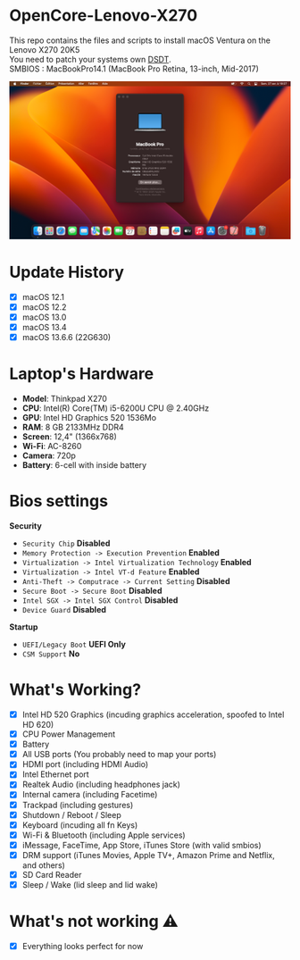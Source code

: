 # OpenCore-Lenovo-X270  
This repo contains the files and scripts to install macOS Ventura on the Lenovo X270 20K5  
You need to patch your systems own [DSDT](https://dortania.github.io/Getting-Started-With-ACPI/ssdt-methods/ssdt-methods.html).  
SMBIOS : MacBookPro14.1 (MacBook Pro Retina, 13-inch, Mid-2017)  

![X270](X270.png)

# Update History
- [x] macOS 12.1
- [x] macOS 12.2
- [x] macOS 13.0
- [x] macOS 13.4
- [x] macOS 13.6.6 (22G630)

# Laptop's Hardware
- <b>Model</b>: Thinkpad X270
- <b>CPU</b>: Intel(R) Core(TM) i5-6200U CPU @ 2.40GHz
- <b>GPU</b>: Intel HD Graphics 520 1536Mo
- <b>RAM</b>: 8 GB 2133MHz DDR4
- <b>Screen</b>: 12,4" (1366x768)
- <b>Wi-Fi</b>: AC-8260
- <b>Camera</b>: 720p
- <b>Battery</b>: 6-cell with inside battery 

# Bios settings
<b>Security</b>
- `Security Chip` **Disabled**
- `Memory Protection -> Execution Prevention` **Enabled**
- `Virtualization -> Intel Virtualization Technology` **Enabled**
- `Virtualization -> Intel VT-d Feature` **Enabled**
- `Anti-Theft -> Computrace -> Current Setting` **Disabled**
- `Secure Boot -> Secure Boot` **Disabled**
- `Intel SGX -> Intel SGX Control` **Disabled**
- `Device Guard` **Disabled**

<b>Startup</b>
- `UEFI/Legacy Boot` **UEFI Only**
- `CSM Support` **No**

# What's Working?
- [x] Intel HD 520 Graphics (incuding graphics acceleration, spoofed to Intel HD 620)
- [x] CPU Power Management
- [x] Battery
- [x] All USB ports (You probably need to map your ports)
- [x] HDMI port (including HDMI Audio)
- [x] Intel Ethernet port
- [x] Realtek Audio (including headphones jack)
- [x] Internal camera (including Facetime)
- [x] Trackpad (including gestures)
- [x] Shutdown / Reboot / Sleep
- [x] Keyboard (incuding all fn Keys)
- [x] Wi-Fi & Bluetooth (including Apple services)
- [x] iMessage, FaceTime, App Store, iTunes Store (with valid smbios)
- [x] DRM support (iTunes Movies, Apple TV+, Amazon Prime and Netflix, and others)
- [x] SD Card Reader
- [x] Sleep / Wake (lid sleep and lid wake)

# What's not working ⚠️
- [x] Everything looks perfect for now 
